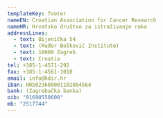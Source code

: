 ```yaml
---
templateKey: footer
nameEN: Croatian Association for Cancer Research
nameHR: Hrvatsko društvo za istraživanje raka
addressLines:
  - text: Bijenička 54
  - text: (Ruđer Bošković Institute)
  - text: 10000 Zagreb
  - text: Croatia
tel: +385-1-4571-292
fax: +385-1-4561-1010
email: info@hdir.hr
iban: HR5023600001102084564
bank: (Zagrebačka banka)
oib: "01690550600"
mb: "2517744"
---
```

